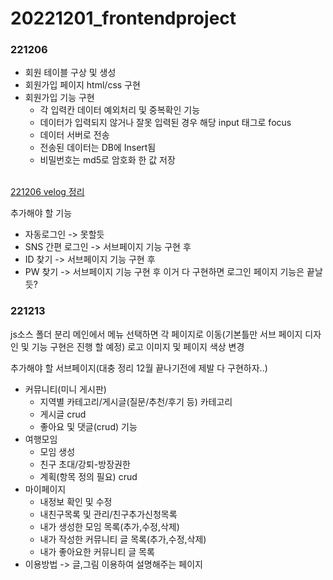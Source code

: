 # 20221201_frontendproject

### 221206
- 회원 테이블 구상 및 생성
- 회원가입 페이지 html/css 구현
- 회원가입 기능 구현
    - 각 입력칸 데이터 예외처리 및 중복확인 기능
    - 데이터가 입력되지 않거나 잘못 입력된 경우 해당 input 태그로 focus
    - 데이터 서버로 전송
    - 전송된 데이터는 DB에 Insert됨
    - 비밀번호는 md5로 암호화 한 값 저장
 
<br/>[221206 velog 정리](https://velog.io/@lhj9520/221206-%ED%94%84%EC%97%946-%ED%8F%AC%ED%8A%B8%ED%8F%B4%EB%A6%AC%EC%98%A4-%ED%94%84%EB%A1%9C%EC%A0%9D%ED%8A%B82)

추가해야 할 기능
- 자동로그인 -> 못할듯
- SNS 간편 로그인 -> 서브페이지 기능 구현 후
- ID 찾기 -> 서브페이지 기능 구현 후
- PW 찾기 -> 서브페이지 기능 구현 후
이거 다 구현하면 로그인 페이지 기능은 끝날듯?

### 221213
js소스 폴더 분리
메인에서 메뉴 선택하면 각 페이지로 이동(기본틀만 서브 페이지 디자인 및 기능 구현은 진행 할 예정)
로고 이미지 및 페이지 색상 변경

추가해야 할 서브페이지(대충 정리 12월 끝나기전에 제발 다 구현하자..)
- 커뮤니티(미니 게시판)
    - 지역별 카테고리/게시글(질문/추천/후기 등) 카테고리
    - 게시글 crud
    - 좋아요 및 댓글(crud) 기능
- 여행모임
    - 모임 생성
    - 친구 초대/강퇴-방장권한
    - 계획(항목 정의 필요) crud
- 마이페이지
    - 내정보 확인 및 수정
    - 내친구목록 및 관리/친구추가신청목록
    - 내가 생성한 모임 목록(추가,수정,삭제)
    - 내가 작성한 커뮤니티 글 목록(추가,수정,삭제)
    - 내가 좋아요한 커뮤니티 글 목록
- 이용방법 -> 글,그림 이용하여 설명해주는 페이지
